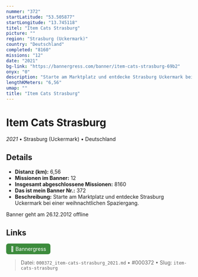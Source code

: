 ```yaml
---
nummer: "372"
startLatitude: "53.505877"
startLongitude: "13.745118"
titel: "Item Cats Strasburg"
picture: ""
region: "Strasburg (Uckermark)"
country: "Deutschland"
completed: "8160"
missions: "12"
date: "2021"
bg-link: "https://bannergress.com/banner/item-cats-strasburg-69b2"
onyx: "0"
description: "Starte am Marktplatz und entdecke Strasburg Uckermark bei einer weihnachtlichen Spaziergang.\n\nBanner geht am 26.12.2012 offline"
lengthKMeters: "6,56"
umap: ""
title: "Item Cats Strasburg"
---
```

# Item Cats Strasburg

*2021* • Strasburg (Uckermark) • Deutschland



## Details
- **Distanz (km):** 6,56
- **Missionen im Banner:** 12
- **Insgesamt abgeschlossene Missionen:** 8160
- **Das ist mein Banner Nr.:** 372
- **Beschreibung:** Starte am Marktplatz und entdecke Strasburg Uckermark bei einer weihnachtlichen Spaziergang.

Banner geht am 26.12.2012 offline


## Links
<div style="margin-top: 0.5em;">
<a href="https://bannergress.com/banner/item-cats-strasburg-69b2" target="_blank" style="display:inline-block;margin-right:8px;padding:6px 12px;background-color:#3c8b3c;color:white;text-decoration:none;border-radius:6px;">🔗 Bannergress</a>

</div>


> Datei: `000372_item-cats-strasburg_2021.md` • #000372 • Slug: `item-cats-strasburg`
